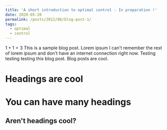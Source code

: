 ```yaml
---
title: 'A short introduction to optimal control - In preparation !'
date: 2020-05-20
permalink: /posts/2012/08/blog-post-1/
tags:
  - optimal
  - control
---
```

$1+1=3$
This is a sample blog post. Lorem ipsum I can't remember the rest of lorem ipsum and don't have an internet connection right now. Testing testing testing this blog post. Blog posts are cool.

Headings are cool
======

You can have many headings
======

Aren't headings cool?
------
